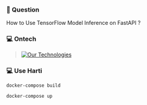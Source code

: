 ### 📖 Question
How to Use TensorFlow Model Inference on FastAPI ?

### 💻 Ontech
> [![Our Technologies](https://skillicons.dev/icons?i=python,tensorflow,fastapi,docker)](https://skillicons.dev)

### 💻 Use Harti
```shell
docker-compose build

docker-compose up
```